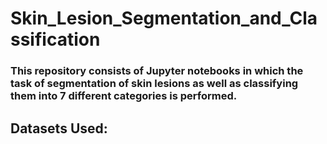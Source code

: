 # Skin_Lesion_Segmentation_and_Classification

### This repository consists of Jupyter notebooks in which the task of segmentation of skin lesions as well as classifying them into 7 different categories is performed.

## Datasets Used:




